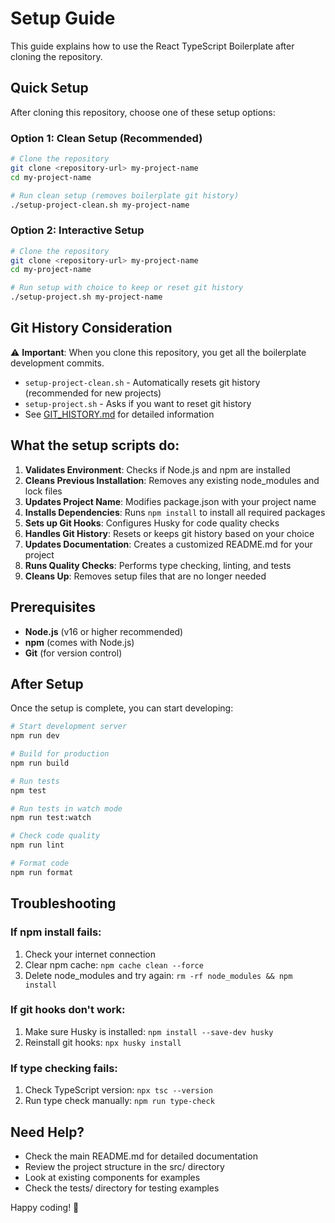 # Setup Guide

This guide explains how to use the React TypeScript Boilerplate after cloning the repository.

## Quick Setup

After cloning this repository, choose one of these setup options:

### Option 1: Clean Setup (Recommended)

```bash
# Clone the repository
git clone <repository-url> my-project-name
cd my-project-name

# Run clean setup (removes boilerplate git history)
./setup-project-clean.sh my-project-name
```

### Option 2: Interactive Setup

```bash
# Clone the repository
git clone <repository-url> my-project-name
cd my-project-name

# Run setup with choice to keep or reset git history
./setup-project.sh my-project-name
```

## Git History Consideration

⚠️ **Important**: When you clone this repository, you get all the boilerplate development commits.

- `setup-project-clean.sh` - Automatically resets git history (recommended for new projects)
- `setup-project.sh` - Asks if you want to reset git history
- See [GIT_HISTORY.md](./GIT_HISTORY.md) for detailed information

## What the setup scripts do:

1. **Validates Environment**: Checks if Node.js and npm are installed
2. **Cleans Previous Installation**: Removes any existing node_modules and lock files
3. **Updates Project Name**: Modifies package.json with your project name
4. **Installs Dependencies**: Runs `npm install` to install all required packages
5. **Sets up Git Hooks**: Configures Husky for code quality checks
6. **Handles Git History**: Resets or keeps git history based on your choice
7. **Updates Documentation**: Creates a customized README.md for your project
8. **Runs Quality Checks**: Performs type checking, linting, and tests
9. **Cleans Up**: Removes setup files that are no longer needed

## Prerequisites

- **Node.js** (v16 or higher recommended)
- **npm** (comes with Node.js)
- **Git** (for version control)

## After Setup

Once the setup is complete, you can start developing:

```bash
# Start development server
npm run dev

# Build for production
npm run build

# Run tests
npm test

# Run tests in watch mode
npm run test:watch

# Check code quality
npm run lint

# Format code
npm run format
```

## Troubleshooting

### If npm install fails:

1. Check your internet connection
2. Clear npm cache: `npm cache clean --force`
3. Delete node_modules and try again: `rm -rf node_modules && npm install`

### If git hooks don't work:

1. Make sure Husky is installed: `npm install --save-dev husky`
2. Reinstall git hooks: `npx husky install`

### If type checking fails:

1. Check TypeScript version: `npx tsc --version`
2. Run type check manually: `npm run type-check`

## Need Help?

- Check the main README.md for detailed documentation
- Review the project structure in the src/ directory
- Look at existing components for examples
- Check the tests/ directory for testing examples

Happy coding! 🚀

